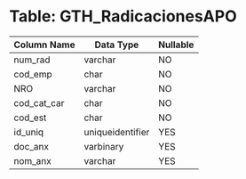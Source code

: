 # Table: GTH_RadicacionesAPO

| Column Name | Data Type | Nullable |
|-------------|-----------|----------|
| num_rad | varchar | NO |
| cod_emp | char | NO |
| NRO | varchar | NO |
| cod_cat_car | char | NO |
| cod_est | char | NO |
| id_uniq | uniqueidentifier | YES |
| doc_anx | varbinary | YES |
| nom_anx | varchar | YES |
